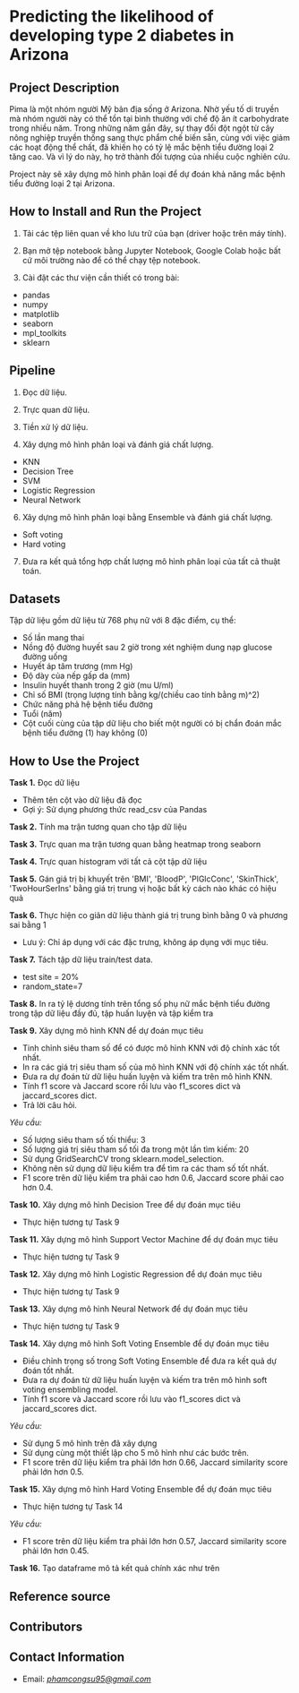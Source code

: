 # Predicting the likelihood of developing type 2 diabetes in Arizona

## Project Description
Pima là một nhóm người Mỹ bản địa sống ở Arizona. Nhờ yếu tố di truyền mà nhóm người này có thể tồn tại bình thường với chế độ ăn ít carbohydrate trong nhiều năm. Trong những năm gần đây, sự thay đổi đột ngột từ cây nông nghiệp truyền thống sang thực phẩm chế biến sẵn, cùng với việc giảm các hoạt động thể chất, đã khiến họ có tỷ lệ mắc bệnh tiểu đường loại 2 tăng cao. Và vì lý do này, họ trở thành đối tượng của nhiều cuộc nghiên cứu.

Project này sẽ xây dựng mô hình phân loại để dự đoán khả năng mắc bệnh tiểu đường loại 2 tại Arizona.

## How to Install and Run the Project
1. Tải các tệp liên quan về kho lưu trữ của bạn (driver hoặc trên máy tính).

2. Bạn mở tệp notebook bằng Jupyter Notebook, Google Colab hoặc bất cứ môi trường nào để có thể chạy tệp notebook.

3. Cài đặt các thư viện cần thiết có trong bài:
* pandas
* numpy
* matplotlib
* seaborn
* mpl_toolkits
* sklearn

## Pipeline 

1. Đọc dữ liệu.

3. Trực quan dữ liệu.

4. Tiền xử lý dữ liệu.

5. Xây dựng mô hình phân loại và đánh giá chất lượng.
* KNN
* Decision Tree
* SVM
* Logistic Regression
* Neural Network

6. Xây dựng mô hình phân loại bằng Ensemble và đánh giá chất lượng.
* Soft voting
* Hard voting

7. Đưa ra kết quả tổng hợp chất lượng mô hình phân loại của tất cả thuật toán.

## Datasets

Tập dữ liệu gồm dữ liệu từ 768 phụ nữ với 8 đặc điểm, cụ thể:

* Số lần mang thai
* Nồng độ đường huyết sau 2 giờ trong xét nghiệm dung nạp glucose đường uống
* Huyết áp tâm trương (mm Hg)
* Độ dày của nếp gấp da (mm)
* Insulin huyết thanh trong 2 giờ (mu U/ml)
* Chỉ số BMI (trọng lượng tính bằng kg/(chiều cao tính bằng m)^2)
* Chức năng phả hệ bệnh tiểu đường
* Tuổi (năm)
* Cột cuối cùng của tập dữ liệu cho biết một người có bị chẩn đoán mắc bệnh tiểu đường (1) hay không (0)

## How to Use the Project
**Task 1.** Đọc dữ liệu

* Thêm tên cột vào dữ liệu đã đọc
* Gợi ý: Sử dụng phương thức read_csv của Pandas

**Task 2.** Tính ma trận tương quan cho tập dữ liệu

**Task 3.** Trực quan ma trận tương quan bằng heatmap trong seaborn

**Task 4.** Trực quan histogram với tất cả cột tập dữ liệu

**Task 5.** Gán giá trị bị khuyết trên 'BMI', 'BloodP', 'PlGlcConc', 'SkinThick', 'TwoHourSerIns' bằng giá trị trung vị hoặc bất kỳ cách nào khác có hiệu quả

**Task 6.** Thực hiện co giãn dữ liệu thành giá trị trung bình bằng 0 và phương sai bằng 1

* Lưu ý: Chỉ áp dụng với các đặc trưng, không áp dụng với mục tiêu.

**Task 7.** Tách tập dữ liệu train/test data.

* test site = 20%
* random_state=7

**Task 8.** In ra tỷ lệ dương tính trên tổng số phụ nữ mắc bệnh tiểu đường trong tập dữ liệu đầy đủ, tập huấn luyện và tập kiểm tra

**Task 9.** Xây dựng mô hình KNN để dự đoán mục tiêu
* Tinh chỉnh siêu tham số để có được mô hình KNN với độ chính xác tốt nhất.
* In ra các giá trị siêu tham số của mô hình KNN với độ chính xác tốt nhất.
* Đưa ra dự đoán từ dữ liệu huấn luyện và kiếm tra trên mô hình KNN.
* Tính f1 score và Jaccard score rồi lưu vào f1_scores dict và jaccard_scores dict.
* Trả lời câu hỏi.

*Yêu cầu:*
* Số lượng siêu tham số tối thiểu: 3
* Số lượng giá trị siêu tham số tối đa trong một lần tìm kiếm: 20
* Sử dụng GridSearchCV trong sklearn.model_selection.
* Không nên sử dụng dữ liệu kiểm tra để tìm ra các tham số tốt nhất.
* F1 score trên dữ liệu kiểm tra phải cao hơn 0.6, Jaccard score phải cao hơn 0.4.

**Task 10.** Xây dựng mô hình Decision Tree để dự đoán mục tiêu

* Thực hiện tương tự Task 9

**Task 11.** Xây dựng mô hình Support Vector Machine để dự đoán mục tiêu

* Thực hiện tương tự Task 9

**Task 12.** Xây dựng mô hình Logistic Regression để dự đoán mục tiêu

* Thực hiện tương tự Task 9

**Task 13.** Xây dựng mô hình Neural Network để dự đoán mục tiêu

* Thực hiện tương tự Task 9

**Task 14.** Xây dựng mô hình Soft Voting Ensemble để dự đoán mục tiêu

* Điều chỉnh trọng số trong Soft Voting Ensemble để đưa ra kết quả dự đoán tốt nhất.
* Đưa ra dự đoán từ dữ liệu huấn luyện và kiếm tra trên mô hình soft voting ensembling model.
* Tính f1 score và Jaccard score rồi lưu vào f1_scores dict và jaccard_scores dict.

*Yêu cầu:*
* Sử dụng 5 mô hình trên đã xây dựng
* Sử dụng cùng một thiết lập cho 5 mô hình như các bước trên.
* F1 score trên dữ liệu kiểm tra phải lớn hơn 0.66, Jaccard similarity score phải lớn hơn 0.5.

**Task 15.** Xây dựng mô hình Hard Voting Ensemble để dự đoán mục tiêu

* Thực hiện tương tự Task 14

*Yêu cầu:*
* F1 score trên dữ liệu kiểm tra phải lớn hơn 0.57, Jaccard similarity score phải lớn hơn 0.45.

**Task 16.** Tạo dataframe mô tả kết quả chính xác như trên

## Reference source

## Contributors

## Contact Information
* Email: *phamcongsu95@gmail.com*
